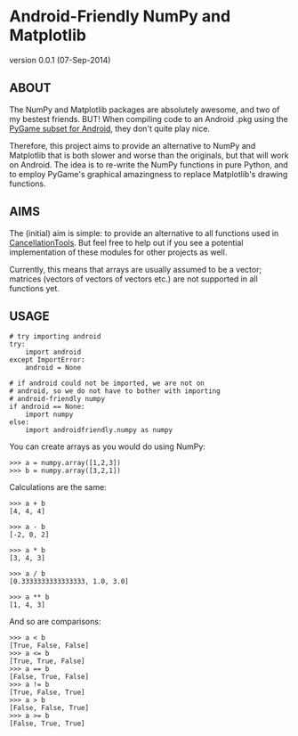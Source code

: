 Android-Friendly NumPy and Matplotlib
=====================================

version 0.0.1 (07-Sep-2014)


ABOUT
-----

The NumPy and Matplotlib packages are absolutely awesome, and two
of my bestest friends. BUT! When compiling code to an Android .pkg
using the [PyGame subset for Android](http://pygame.renpy.org/index.html), they don't quite play nice.

Therefore, this project aims to provide an alternative to NumPy and
Matplotlib that is both slower and worse than the originals, but that
will work on Android. The idea is to re-write the NumPy functions in
pure Python, and to employ PyGame's graphical amazingness to replace
Matplotlib's drawing functions.


AIMS
----

The (initial) aim is simple: to provide an alternative to all
functions used in [CancellationTools](https://github.com/esdalmaijer/CancellationTools). But feel free to help out if
you see a potential implementation of these modules for other projects
as well.

Currently, this means that arrays are usually assumed to be a vector;
matrices (vectors of vectors of vectors etc.) are not supported in
all functions yet.


USAGE
-----

~~~ .python
# try importing android
try:
	import android
except ImportError:
	android = None

# if android could not be imported, we are not on
# android, so we do not have to bother with importing
# android-friendly numpy
if android == None:
	import numpy
else:
	import androidfriendly.numpy as numpy
~~~

You can create arrays as you would do using NumPy:

~~~ .python
>>> a = numpy.array([1,2,3])
>>> b = numpy.array([3,2,1])
~~~

Calculations are the same:

~~~ .python
>>> a + b
[4, 4, 4]

>>> a - b
[-2, 0, 2]

>>> a * b
[3, 4, 3]

>>> a / b
[0.3333333333333333, 1.0, 3.0]

>>> a ** b
[1, 4, 3]
~~~

And so are comparisons:

~~~ .python
>>> a < b
[True, False, False]
>>> a <= b
[True, True, False]
>>> a == b
[False, True, False]
>>> a != b
[True, False, True]
>>> a > b
[False, False, True]
>>> a >= b
[False, True, True]
~~~

